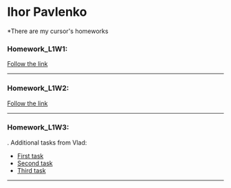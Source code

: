 # Ihor Pavlenko

*There are my cursor's homeworks 

### Homework_L1W1:

[Follow the link](https://gist.github.com/e3d0d7c907cdeb2da4cc930a70db107f.git)
***


### Homework_L1W2:

[Follow the link](https://gist.github.com/f29f3416cd86b50c2aaa6ff3cf307011.git)
***

### Homework_L1W3:
.
Additional tasks from  Vlad:

 * [First task](https://gist.github.com/aba595a2e51f825bc47e17becbe6eb21.git)
 * [Second task](https://gist.github.com/dc654fbe28e1b0718ea139b5a85b8b6a.git)
 * [Third task](https://gist.github.com/b770fb16cdd9cc50b2f56f27a3c122e5.git)


***
